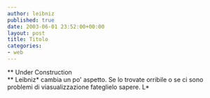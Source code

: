 ```yaml
---
author: leibniz
published: true
date: 2003-06-01 23:52:00+00:00
layout: post
title: Titolo
categories:
- web
---
```


   **   Under Construction   
** Leibniz* cambia un po' aspetto. Se lo trovate orribile o se ci sono problemi di viasualizzazione fateglielo sapere.
L*
